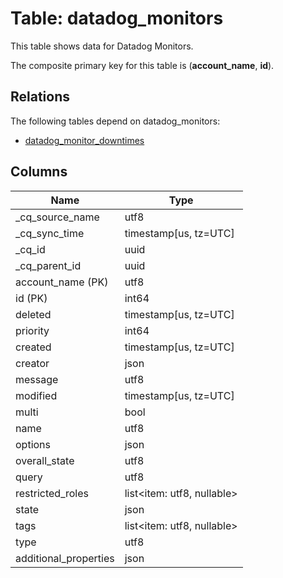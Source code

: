 # Table: datadog_monitors

This table shows data for Datadog Monitors.

The composite primary key for this table is (**account_name**, **id**).

## Relations

The following tables depend on datadog_monitors:
  - [datadog_monitor_downtimes](datadog_monitor_downtimes)

## Columns

| Name          | Type          |
| ------------- | ------------- |
|_cq_source_name|utf8|
|_cq_sync_time|timestamp[us, tz=UTC]|
|_cq_id|uuid|
|_cq_parent_id|uuid|
|account_name (PK)|utf8|
|id (PK)|int64|
|deleted|timestamp[us, tz=UTC]|
|priority|int64|
|created|timestamp[us, tz=UTC]|
|creator|json|
|message|utf8|
|modified|timestamp[us, tz=UTC]|
|multi|bool|
|name|utf8|
|options|json|
|overall_state|utf8|
|query|utf8|
|restricted_roles|list<item: utf8, nullable>|
|state|json|
|tags|list<item: utf8, nullable>|
|type|utf8|
|additional_properties|json|